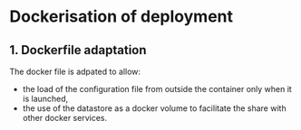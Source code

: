 # Dockerisation of deployment

## 1. Dockerfile adaptation

The docker file is adpated to allow:
- the load of the configuration file from outside the container only when it is launched,
- the use of the datastore as a docker volume to facilitate the share with other docker services.
